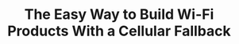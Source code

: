 ---
layout: externalpost
title: "The Easy Way to Build Wi-Fi Products With a Cellular Fallback"
redirect_url: https://dev.blues.io/blog/wifi-cellular-the-easy-way/
publication_name: "Blues Developer Blog"
publication_url: "https://dev.blues.io/blog/"
---